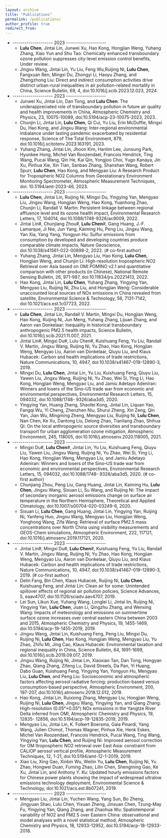 ```yaml
---
layout: archive
title: "Publications"
permalink: /publications/
author_profile: true
redirect_from:
---
```


* -------------------- 2023 -------------------- 
  * **Lulu Chen**, Jintai Lin, Junwei Xu, Hao Kong, Hongjian Weng, Yuhang Zhang, Xiao Yun and Shu Tao: Chemically enhanced transboundary ozone pollution suppresses city-level emission control benefits, Under review.
  * Jingxu Wang, Jintai Lin, Yu Liu, Feng Wu,Ruijing Ni, **Lulu Chen**, Fangxuan Ren, Mingxi Du, Zhongyi Li, Haoyu Zhang, and Zhengzhong Liu: Direct and indirect consumption activities drive distinct urban-rural inequalities in air pollution-related mortality in China, Science Bulletin, 69, 4, doi:10.1016/j.scib.2023.12.023, 2024.
* -------------------- 2023 -------------------- 
  * Junwei Xu, Jintai Lin, Dan Tong, and **Lulu Chen**: The underappreciated role of transboundary pollution in future air quality and health improvements in China, Atmospheric Chemistry and Physics, 23, 10075-10089, doi:10.5194/acp-23-10075-2023, 2023.
  * Chunjin Li, Jintai Lin, **Lulu Chen**, Qi Cui, Yu Liu, Erin McDuffie, Mingxi Du, Hao Kong, and Jingxu Wang: Inter-regional environmental imbalance under lasting pandemic exacerbated by residential response, Science of The Total Environment, 879, doi:10.1016/j.scitotenv.2023.163191, 2023.
  * Yuhang Zhang, Jintai Lin, Jhoon Kim, Hanlim Lee, Junsung Park, Hyunkee Hong, Michel Van Roozendael, Francois Hendrick, Ting Wang, Pucai Wang, Qin He, Kai Qin, Yongjoo Choi, Yugo Kanaya, Jin Xu, Pinhua Xie, Xin Tian, Sanbao Zhang, Shanshan Wang, Robert Spurr, **Lulu Chen**, Hao Kong, and Mengyao Liu: A Research Product for Tropospheric NO2 Columns from Geostationary Environment Monitoring Spectrometer, Atmospheric Measurement Techniques, doi: 10.5194/amt-2023-46, 2023.
* -------------------- 2023 -------------------- 
  * **Lulu Chen**, Jintai Lin, Ruijing Ni, Mingxi Du, Yingying Yan, Mengyao Liu, Jingxu Wang, Hongjian Weng, Hao Kong, Yuanhong Zhao, Chunjin Li, Randall V. Martin: Persistent linkage between regional affluence level and its ozone health impact, Environmental Research Letters, 17, 104014, doi:10.1088/1748-9326/ac9009, 2022.
  * Jintai Lin#, Chunjiang Zhou#, **Lulu Chen**#, Gang Huang, J.‐F. Lamarque, Ji Nie, Jun Yang, Kaiming Hu, Peng Liu, Jingxu Wang, Yan Xia, Yang Yang, Yongyun Hu: Sulfur emissions from consumption by developed and developing countries produce comparable climate impacts, Nature Geoscience, doi:10.1038/s41561-022-00898-2, 2022. (# co-first author)
  * Yuhang Zhang, Jintai Lin, Mengyao Liu, Hao Kong, **Lulu Chen**, Hongjian Weng, and Chunjin Li: High-resolution tropospheric NO2 Retrieval over Asia based on OMI POMINO v2.1 and quantitative comparison with other products (in Chinese), National Remote Sensing Bulletin, 26, 971-987, doi:10.11834/jrs.20221413, 2022.
  * Hao Kong, Jintai Lin, **Lulu Chen**, Yuhang Zhang, Yingying Yan, Mengyao Liu, Ruijing Ni, Zhu Liu, and Hongjian Weng: Considerable unaccounted local sources of NOx emissions in China revealed from satellite, Environmental Science & Technology, 56, 7131-7142, doi:10.1021/acs.est.1c07723, 2022.
* -------------------- 2023 -------------------- 
  * **Lulu Chen**, Jintai Lin, Randall V. Martin, Mingxi Du, Hongjian Weng, Hao Kong, Ruijing Ni, Jun Meng, Yuhang Zhang, Lijuan Zhang, and Aaron van Donkelaar: Inequality in historical transboundary anthropogenic PM2.5 health impacts, Science Bulletin, doi:10.1016/j.scib.2021.11.007, 2021.
  * Jintai Lin#, Mingxi Du#, Lulu Chen#, Kuishuang Feng, Yu Liu, Randall V. Martin, Jingxu Wang, Ruijing Ni, Yu Zhao, Hao Kong, Hongjian Weng, Mengyao Liu, Aaron van Donkelaar, Qiuyu Liu, and Klaus Hubacek: Carbon and health implications of trade restrictions, Nature Communications, 10, 4947, doi:10.1038/s41467-019-12890-3, 2019.
  * Mingxi Du, **Lulu Chen**, Jintai Lin, Yu Liu, Kuishuang Feng, Qiuyu Liu, Yawen Liu, Jingxu Wang, Ruijing Ni, Yu Zhao, Wei Si, Ying Li, Hao Kong, Hongjian Weng, Mengyao Liu, and Jamiu Adetayo Adeniran: Winners and losers of the Sino–US trade war from economic and environmental perspectives, Environmental Research Letters, 15, 094032, doi:10.1088/1748- 9326/aba3d5, 2020.
  * Yingying Yan, Huang Zheng, Shaofei Kong, Jintai Lin, Liquan Yao, Fangqi Wu, Yi Cheng, Zhenzhen Niu, Shurui Zheng, Xin Zeng, Qin Yan, Jian Wu, Mingming Zheng, Mengyao Liu, Ruijing Ni, **Lulu Chen**, Nan Chen, Ke Xu, Dantong Liu, Delong Zhao, Tianliang Zhao, Shihua Qi: On the local anthropogenic source diversities and transboundary transport for urban agglomeration ozone mitigation, Atmospheric Environment, 245, 118005, doi:10.1016/j.atmosenv.2020.118005, 2021.
* -------------------- 2023 -------------------- 
  * Mingxi Du#, **Lulu Chen**#, Jintai Lin, Yu Liu, Kuishuang Feng, Qiuyu Liu, Yawen Liu, Jingxu Wang, Ruijing Ni, Yu Zhao, Wei Si, Ying Li, Hao Kong, Hongjian Weng, Mengyao Liu, and Jamiu Adetayo Adeniran: Winners and losers of the Sino–US trade war from economic and environmental perspectives, Environmental Research Letters, 15, 094032, doi:10.1088/1748- 9326/aba3d5, 2020. (# co-first author)
  * Chunjiang Zhou, Peng Liu, Gang Huang, Jintai Lin, Kaiming Hu, **Lulu Chen**, Jingxu Wang, Sixuan Li, Su Wang, and Ruijing Ni: The impact of secondary inorganic aerosol emissions change on surface air temperature in the Northern Hemisphere, Theoretical and Applied Climatology, doi:10.1007/s00704-020-03249-6, 2020.
  * Sixuan Li, **Lulu Chen**, Gang Huang, Jintai Lin, Yingying Yan, Ruijing Ni, Yanfeng Huo, Jingxu Wang, Mengyao Liu, Hongjian Weng, Yonghong Wang, Zifa Wang: Retrieval of surface PM2.5 mass concentrations over North China using visibility measurements and GEOS-Chem simulations, Atmospheric Environment, 222, 117121, doi:10.1016/j.atmosenv.2019.117121, 2020.
* -------------------- 2023 -------------------- 
  * Jintai Lin#, Mingxi Du#, **Lulu Chen**#, Kuishuang Feng, Yu Liu, Randall V. Martin, Jingxu Wang, Ruijing Ni, Yu Zhao, Hao Kong, Hongjian Weng, Mengyao Liu, Aaron van Donkelaar, Qiuyu Liu, and Klaus Hubacek: Carbon and health implications of trade restrictions, Nature Communications, 10, 4947, doi:10.1038/s41467-019-12890-3, 2019. (# co-first author)
  * Delin Fang, Bin Chen, Klaus Hubacek, Ruijing Ni, **Lulu Chen**, Kuishuang Feng, and Jintai Lin: Clean air for some: Unintended spillover effects of regional air pollution policies, Science Advances, 5, eaav4707, doi:10.1126/sciadv.aav4707, 2019.
  * Lei Sun, Likun Xue, Yuhang Wang, Longlei Li, Jintai lin, Ruijing Ni, Yingying Yan, **Lulu Chen**, Juan Li, Qingzhu Zhang, and Wenxing Wang: Impacts of meteorology and emissions on summertime surface ozone increases over central eastern China between 2003 and 2015, Atmospheric Chemistry and Physics, 19, 1455-1469, doi:10.5194/acp-19-1455-2019, 2019.
  * Jingxu Wang, Jintai Lin, Kuishuang Feng, Peng Liu, Mingxi Du, Ruijing Ni, **Lulu Chen**, Hao Kong, Hongjian Weng, Mengyao Liu, Yu Zhao, Zhifu Mi, Jing Cao, Klaus Hubacek: Environmental taxation and regional inequality in China, Science Bulletin, 64, 1691-1699, doi:10.1016/j.scib.2019.09.017, 2019.
  * Jingxu Wang, Ruijing Ni, Jintai Lin, Xiaoxiao Tan, Dan Tong, Hongyan Zhao, Qiang Zhang, Zifeng Lu, David Streets, Da Pan, Yi Huang, Dabo Guan, Kuishuang Feng, Yingying Yan, Yongyun Hu, Mengyao Liu, **Lulu Chen**, and Peng Liu: Socioeconomic and atmospheric factors affecting aerosol radiative forcing: production-based versus consumption-based perspective, Atmospheric Environment, 200, 197-207, doi:10.1016/j.atmosenv.2018.12.012, 2019.
  * Hao Kong, Jintai Lin, Ruixiong Zhang, Mengyao Liu, Hongjian Weng, Ruijing Ni, **Lulu Chen**, Jingxu Wang, Yingying Yan, and Qiang Zhang: High-resolution (0.05°×0.05°) NOx emissions in the Yangtze River Delta inferred from OMI, Atmospheric Chemistry and Physics, 19, 12835- 12856, doi:10.5194/acp-19-12835-2019, 2019.
  * Mengyao Liu, Jintai Lin, K. Folkert Boersma, Gaia Pinardi, Yang Wang, Julien Chimot, Thomas Wagner, Pinhua Xie, Henk Eskes, Michel Van Roozendael, Francois Hendrick, Pucai Wang, Ting Wang, Yingying Yan, **Lulu Chen**, and Ruijing Ni: Improved aerosol correction for OM Itropospheric NO2 retrieval over East Asia: constraint from CALIOP aerosol vertical profile, Atmospheric Measurement Techniques, 12, 1-21, doi:10.5194/amt-12-1-2019, 2019.
  * Xiao Liu, Xing Gao, Xinbin Wu, Weilin Yu, **Lulu Chen**, Ruijing Ni, Yu Zhao, Hongwei Duan, Fuming Zhao, Lilin Chen, Shengming Gao, Ke Xu, Jintai Lin, and Anthony Y. Ku: Updated hourly emissions factors for Chinese power plants showing the impact of widespread ultralow emissions technology deployment, Environmental Science & Technology, doi:10.1021/acs.est.8b07241, 2019.
* -------------------- 2023 -------------------- 
  * Mengyao Liu, Jintai Lin, Yuchen Wang, Yang Sun, Bo Zheng, Jingyuan Shao, Lulu Chen, Yixuan Zheng, Jinxuan Chen, Tzung-May Fu, Yingying Yan, Qiang Zhang, and Zhaohua Wu: Spatiotemporal variability of NO2 and PM2.5 over Eastern China: observational and model analyses with a novel statistical method, Atmospheric Chemistry and Physics, 18, 12933-12952, doi:10.5194/acp-18-12933-2018.
